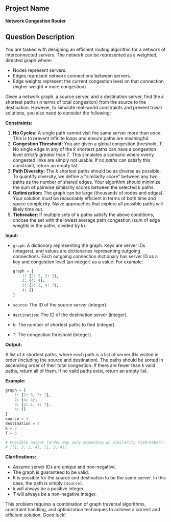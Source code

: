 ## Project Name

**Network Congestion Router**

## Question Description

You are tasked with designing an efficient routing algorithm for a network of interconnected servers. The network can be represented as a weighted, directed graph where:

*   Nodes represent servers.
*   Edges represent network connections between servers.
*   Edge weights represent the current congestion level on that connection (higher weight = more congestion).

Given a network graph, a source server, and a destination server, find the *k* shortest paths (in terms of total congestion) from the source to the destination. However, to simulate real-world constraints and prevent trivial solutions, you also need to consider the following:

**Constraints:**

1.  **No Cycles:**  A single path cannot visit the same server more than once. This is to prevent infinite loops and ensure paths are meaningful.
2.  **Congestion Threshold:** You are given a global congestion threshold, *T*.  No single edge in any of the *k* shortest paths can have a congestion level *strictly greater* than *T*. This simulates a scenario where overly congested links are simply not usable. If *no paths* can satisfy this constraint, return an empty list.
3.  **Path Diversity:**  The *k* shortest paths should be as diverse as possible. To quantify diversity, we define a "similarity score" between any two paths as the number of shared edges.  Your algorithm should minimize the sum of pairwise similarity scores between the selected *k* paths.
4.  **Optimization:** The graph can be large (thousands of nodes and edges). Your solution must be reasonably efficient in terms of both time and space complexity.  Naive approaches that explore all possible paths will likely time out.
5.  **Tiebreaker:** If multiple sets of *k* paths satisfy the above conditions, choose the set with the lowest average path congestion (sum of edge weights in the paths, divided by k).

**Input:**

*   `graph`: A dictionary representing the graph. Keys are server IDs (integers), and values are dictionaries representing outgoing connections. Each outgoing connection dictionary has server ID as a key and congestion level (an integer) as a value.  For example:

    ```python
    graph = {
        1: {2: 5, 3: 2},
        2: {4: 4},
        3: {2: 1, 4: 7},
        4: {}
    }
    ```

*   `source`: The ID of the source server (integer).
*   `destination`: The ID of the destination server (integer).
*   `k`: The number of shortest paths to find (integer).
*   `T`: The congestion threshold (integer).

**Output:**

A list of *k* shortest paths, where each path is a list of server IDs visited in order (including the source and destination). The paths should be sorted in ascending order of their total congestion. If there are fewer than *k* valid paths, return all of them. If no valid paths exist, return an empty list.

**Example:**

```python
graph = {
    1: {2: 5, 3: 2},
    2: {4: 4},
    3: {2: 1, 4: 7},
    4: {}
}
source = 1
destination = 4
k = 2
T = 6

# Possible output (order may vary depending on similarity tiebreaker):
# [[1, 3, 2, 4], [1, 2, 4]]
```

**Clarifications:**

*   Assume server IDs are unique and non-negative.
*   The graph is guaranteed to be valid.
*   It is possible for the source and destination to be the same server. In this case, the path is simply `[source]`.
*   *k* will always be a positive integer.
*   *T* will always be a non-negative integer.

This problem requires a combination of graph traversal algorithms, constraint handling, and optimization techniques to achieve a correct and efficient solution.  Good luck!
